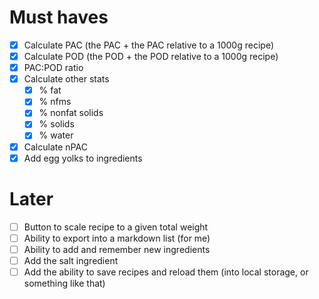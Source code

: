 # Must haves

- [X] Calculate PAC (the PAC + the PAC relative to a 1000g recipe)
- [X] Calculate POD (the POD + the POD relative to a 1000g recipe)
- [X] PAC:POD ratio
- [X] Calculate other stats
  - [X] % fat
  - [X] % nfms
  - [X] % nonfat solids
  - [X] % solids
  - [X] % water
- [X] Calculate nPAC
- [X] Add egg yolks to ingredients

# Later

- [ ] Button to scale recipe to a given total weight
- [ ] Ability to export into a markdown list (for me)
- [ ] Ability to add and remember new ingredients
- [ ] Add the salt ingredient
- [ ] Add the ability to save recipes and reload them (into local storage, or something like that)
